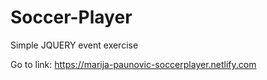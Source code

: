# Soccer-Player
Simple JQUERY event exercise

Go to link: https://marija-paunovic-soccerplayer.netlify.com
